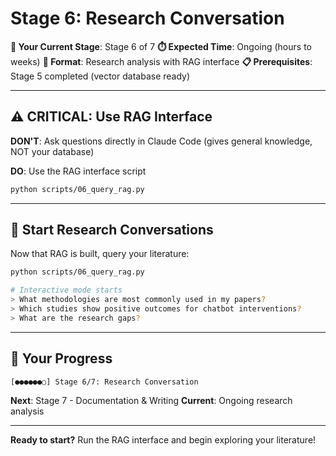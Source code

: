 <!-- METADATA
stage: 6
stage_name: "Research Conversation"
stage_goal: "Use RAG system to conduct literature analysis and extract insights"
expected_duration: "Ongoing (hours to weeks)"
conversation_mode: "research_analysis"
prerequisites:
  - stage: 5
    requirement: "Vector database built and validated"
outputs:
  - research_insights: "Answers to research questions with citations"
  - literature_patterns: "Themes, gaps, methodological trends"
  - conversation_logs: "Saved to conversations/*.md for reference"
validation_rules:
  rag_interface_used:
    required: true
    validation: "Must use RAG interface, not general Claude knowledge"
  citations_present:
    required: true
    validation: "All answers must include paper citations"
cli_commands:
  - command: "python scripts/06_query_rag.py --query 'your research question'"
    when: "User wants to query RAG system"
    auto_execute: false
scripts_triggered:
  - scripts/06_query_rag.py (interactive mode)
next_stage:
  stage: 7
  condition: "User has gathered sufficient insights and is ready to write"
  prompt_file: "07_documentation_writing.md"
divergence_handling:
  common_divergences:
    - pattern: "User asks question without using RAG interface"
      response: "IMPORTANT: I'm answering from general knowledge, NOT your database. Please use the RAG interface: python scripts/06_query_rag.py"
    - pattern: "User unsure how to formulate research questions"
      response: "Effective RAG queries: Start broad ('What methodologies are used?'), then narrow ('Which RCT studies show positive outcomes?'). Use iterative refinement."
conversation_flow:
  expected_turns: "Unlimited (ongoing research)"
  typical_pattern:
    - turn: 1
      user_action: "Starts RAG interface, asks broad question"
      claude_action: "Retrieve relevant papers, synthesize with citations"
    - turn: "2-N"
      user_action: "Asks follow-up questions, explores themes"
      claude_action: "Continue retrieving and synthesizing"
    - turn: "final"
      user_action: "Satisfied with insights, ready to write"
      claude_action: "Save conversation log, show Stage 7 prompt"
validation_checklist:
  - "Using RAG interface (not general Claude knowledge)"
  - "Answers include paper citations"
  - "Conversation logs saved for reference"
  - "Sufficient insights gathered for writing"
-->

# Stage 6: Research Conversation

**🎯 Your Current Stage**: Stage 6 of 7
**⏱️ Expected Time**: Ongoing (hours to weeks)
**💬 Format**: Research analysis with RAG interface
**📋 Prerequisites**: Stage 5 completed (vector database ready)

---

## ⚠️ CRITICAL: Use RAG Interface

**DON'T**: Ask questions directly in Claude Code (gives general knowledge, NOT your database)

**DO**: Use the RAG interface script

```bash
python scripts/06_query_rag.py
```

---

## 🚀 Start Research Conversations

Now that RAG is built, query your literature:

```bash
python scripts/06_query_rag.py

# Interactive mode starts
> What methodologies are most commonly used in my papers?
> Which studies show positive outcomes for chatbot interventions?
> What are the research gaps?
```

---

## 📍 Your Progress

```
[●●●●●●○] Stage 6/7: Research Conversation
```

**Next**: Stage 7 - Documentation & Writing
**Current**: Ongoing research analysis

---

**Ready to start?** Run the RAG interface and begin exploring your literature!

